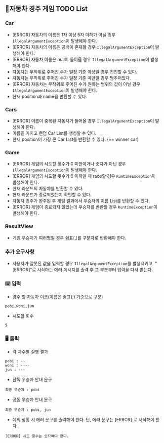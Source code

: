 ## 📄자동차 경주 게임 TODO List

### Car

- [ERROR] 자동차의 이름은 1자 이상 5자 이하가 아닐 경우 `IllegalArgumentException`이 발생해야 한다.
- [ERROR] 자동차의 이름은 공백이 존재할 경우 `IllegalArgumentException`이 발생해야 한다.
- [ERROR] 자동차 이름은 null이 들어올 경우 `IllegalArgumentException`이 발생해야 한다.
- 자동차는 무작위로 주어진 수가 일정 기준 이상일 경우 전진할 수 있다.
- 자동차는 무작위로 주어진 수가 일정 기준 미만일 경우 멈추어있다.
- [ERROR] 자동차는 무작위로 주어진 수가 원하는 범위의 값이 아닐 경우 `IllegalArgumentException`이 발생해야 한다.
- 현재 position과 name을 반환할 수 있다.

### Cars

- [ERROR] 이름이 중복된 자동차가 들어올 경우 `IllegalArgumentException`이 발생해야 한다.
- 이름을 가지고 랜덤 Car List를 생성할 수 있다.
- 현재 position이 가장 큰 Car List를 반환할 수 있다. (== winner car)

### Game

- [ERROR] 게임의 시도할 횟수가 0 미만이거나 숫자가 아닌 경우 `IllegalArgumentException`이 발생해야 한다.
- [ERROR] 게임의 시도할 횟수가 0 이하일 때 race할 경우 `RuntimeException`이 발생해야 한다.
- 현재 라운드의 자동차를 반환할 수 있다.
- 현재 라운드가 종료되었는지 확인할 수 있다.
- 자동차 경주가 완주된 후 게임 결과에서 우승자의 이름 List를 반환할 수 있다.
- [ERROR] 게임이 종료되지 않았는데 우승자를 반환할 경우 `RuntimeException`이 발생해야 한다.

### ResultView

- 게임 우승자가 여러명일 경우 쉼표(,)를 구분자로 반환해야 한다.

### 추가 요구사항

- 사용자가 잘못된 값을 입력할 경우 `IllegalArgumentException`를 발생시키고, "[ERROR]"로 시작하는 에러 메시지를 출력 후 그 부분부터 입력을 다시 받는다.

###  ⌨️ 입력

- 경주 할 자동차 이름(이름은 쉼표(,) 기준으로 구분)

```
pobi,woni,jun
```

- 시도할 회수

```
5
```

### 🖥 출력

- 각 차수별 실행 결과

```
pobi : --
woni : ----
jun : ---
```

- 단독 우승자 안내 문구

```
최종 우승자 : pobi
```

- 공동 우승자 안내 문구

```
최종 우승자 : pobi, jun
```

- 예외 상황 시 에러 문구를 출력해야 한다. 단, 에러 문구는 [ERROR] 로 시작해야 한다.

```
[ERROR] 시도 횟수는 숫자여야 한다.
```